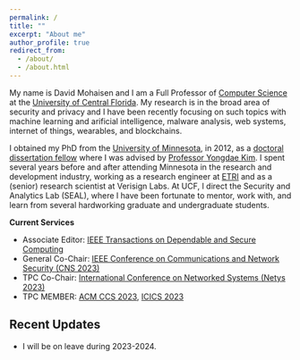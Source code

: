 ```yaml
---
permalink: /
title: ""
excerpt: "About me"
author_profile: true
redirect_from: 
  - /about/
  - /about.html
---
```

My name is David Mohaisen and I am a Full Professor of [Computer Science](https://www.cs.ucf.edu/) at the [University of Central Florida](https://www.ucf.edu/). My research is in the broad area of security and privacy and I have been recently focusing on such topics with  machine learning and arificial intelligence, malware analysis, web systems, internet of things, wearables, and blockchains. 

I obtained my PhD from the [University of Minnesota](https://twin-cities.umn.edu/), in 2012, as a [doctoral dissertation fellow](https://cla.umn.edu/graduate-students/research-creative-inquiry/doctoral-dissertation-fellowship-ddf) where I was advised by [Professor Yongdae Kim](https://syssec.kaist.ac.kr/~yongdaek/). I spent several years before and after attending Minnesota in the research and development industry, working as a research engineer at [ETRI](https://etri.re.kr/intro.html) and as a (senior) research scientist at Verisign Labs. At UCF, I direct the Security and Analytics Lab (SEAL), where I have been fortunate to mentor, work with, and learn from several hardworking graduate and undergraduate students. 

**Current Services** 
- Associate Editor: [IEEE Transactions on Dependable and Secure Computing](https://ieeexplore.ieee.org/xpl/RecentIssue.jsp?punumber=8858)
- General Co-Chair: [IEEE Conference on Communications and Network Security (CNS 2023)](https://cns2023.ieee-cns.org/)
- TPC Co-Chair: [International Conference on Networked Systems (Netys 2023)](https://netys.net)
- TPC MEMBER: [ACM CCS 2023](https://www.sigsac.org/ccs/CCS2023/), [ICICS 2023](https://icics23.nankai.edu.cn/)

Recent Updates
------
* I will be on leave during 2023-2024.
